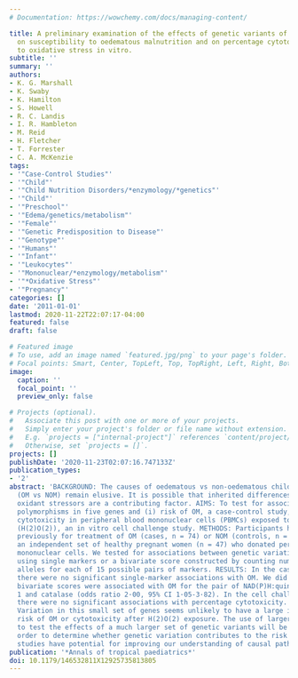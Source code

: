 ```yaml
---
# Documentation: https://wowchemy.com/docs/managing-content/

title: A preliminary examination of the effects of genetic variants of redox enzymes
  on susceptibility to oedematous malnutrition and on percentage cytotoxicity in response
  to oxidative stress in vitro.
subtitle: ''
summary: ''
authors:
- K. G. Marshall
- K. Swaby
- K. Hamilton
- S. Howell
- R. C. Landis
- I. R. Hambleton
- M. Reid
- H. Fletcher
- T. Forrester
- C. A. McKenzie
tags:
- '"Case-Control Studies"'
- '"Child"'
- '"Child Nutrition Disorders/*enzymology/*genetics"'
- '"Child"'
- '"Preschool"'
- '"Edema/genetics/metabolism"'
- '"Female"'
- '"Genetic Predisposition to Disease"'
- '"Genotype"'
- '"Humans"'
- '"Infant"'
- '"Leukocytes"'
- '"Mononuclear/*enzymology/metabolism"'
- '"*Oxidative Stress"'
- '"Pregnancy"'
categories: []
date: '2011-01-01'
lastmod: 2020-11-22T22:07:17-04:00
featured: false
draft: false

# Featured image
# To use, add an image named `featured.jpg/png` to your page's folder.
# Focal points: Smart, Center, TopLeft, Top, TopRight, Left, Right, BottomLeft, Bottom, BottomRight.
image:
  caption: ''
  focal_point: ''
  preview_only: false

# Projects (optional).
#   Associate this post with one or more of your projects.
#   Simply enter your project's folder or file name without extension.
#   E.g. `projects = ["internal-project"]` references `content/project/deep-learning/index.md`.
#   Otherwise, set `projects = []`.
projects: []
publishDate: '2020-11-23T02:07:16.747133Z'
publication_types:
- '2'
abstract: 'BACKGROUND: The causes of oedematous vs non-oedematous childhood malnutrition
  (OM vs NOM) remain elusive. It is possible that inherited differences in handling
  oxidant stressors are a contributing factor. AIMS: To test for associations between
  polymorphisms in five genes and (i) risk of OM, a case-control study, and (ii) percentage
  cytotoxicity in peripheral blood mononuclear cells (PBMCs) exposed to hydrogen peroxide
  (H(2)O(2)), an in vitro cell challenge study. METHODS: Participants had been admitted
  previously for treatment of OM (cases, n = 74) or NOM (controls, n = 50), or were
  an independent set of healthy pregnant women (n = 47) who donated peripheral blood
  mononuclear cells. We tested for associations between genetic variation and outcome
  using single markers or a bivariate score constructed by counting numbers of deleterious
  alleles for each of 15 possible pairs of markers. RESULTS: In the case-control study
  there were no significant single-marker associations with OM. We did find that higher
  bivariate scores were associated with OM for the pair of NAD(P)H:quinone oxidoreductase
  1 and catalase (odds ratio 2·00, 95% CI 1·05-3·82). In the cell challenge experiments,
  there were no significant associations with percentage cytotoxicity. CONCLUSIONS:
  Variation in this small set of genes seems unlikely to have a large impact on either
  risk of OM or cytotoxicity after H(2)O(2) exposure. The use of larger sample sizes
  to test the effects of a much larger set of genetic variants will be required in
  order to determine whether genetic variation contributes to the risk of OM. Such
  studies have potential for improving our understanding of causal pathways in OM.'
publication: '*Annals of tropical paediatrics*'
doi: 10.1179/146532811X12925735813805
---
```

